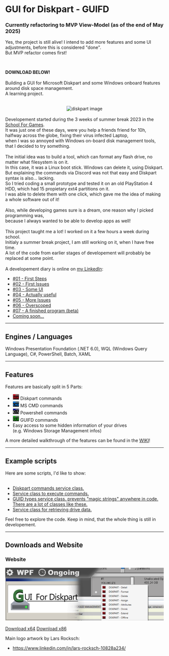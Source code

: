 <div align="left">

  <h1>GUI for Diskpart - GUIFD</h1>

  <p>
  <h3>Currently refactoring to MVP View-Model (as of the end of May 2025)</h3>
  Yes, the project is still alive! I intend to add more features and some UI adjustments, before this is considered "done".<br />
  But MVP refactor comes first!
  </p>
  <br />
  <p>
    <b>DOWNLOAD BELOW!</b><br/><br/>
    Building a GUI for Microsoft Diskpart and some Windows onboard features around disk space management.<br />
    A learning project.<br /><br />
    <div align="center">
      <img src="https://github.com/LumiToad/GUIForDiskpart/assets/129980440/03e801e7-2718-4f6a-a0d2-add00cd599e4" alt="diskpart image" width="400" height="400"/><br /><br />
    </div>
    Developement started during the 3 weeks of summer break 2023 in the <a href="https://www.school4games.net">School For Games</a>.<br />
    It was just one of these days, were you help a friends friend for 10h, halfway across the globe, fixing their virus infected Laptop,<br />
    when I was so annoyed with Windows on-board disk management tools, that I decided to try something.<br /><br />
    The initial idea was to build a tool, which can format any flash drive, no matter what filesystem is on it.<br />
    In this case, it was a Linux boot stick. Windows can delete it, using Diskpart.<br />
    But explaining the commands via Discord was not that easy and Diskpart syntax is also... lacking.<br />
    So I tried coding a small prototype and tested it on an old PlayStation 4 HDD, which had 15 propietary ext4 partitions on it.<br />
    I was able to delete them with one click, which gave me the idea of making a whole software out of it!<br /><br />
    Also, while developing games sure is a dream, one reason why I picked programming was,<br />
    because I always wanted to be able to develop apps as well!<br /><br />
    This project taught me a lot! I worked on it a few hours a week during school.<br />
    Initialy a summer break project, I am still working on it, when I have free time.<br />
    A lot of the code from earlier stages of developement will probably be replaced at some point.<br /><br />
    A developement diary is online on <a href="https://www.linkedin.com/in/lukas-schmidt-93b532256/">my LinkedIn</a>:<br />
    <ul>
      <li><a href="https://www.linkedin.com/pulse/guifordiskpart-01-first-steps-lukas-schmidt/?trackingId=WVK4aIkqQZOT0Qj%2F7jFHBw%3D%3D">#01 - First Steps</a></li>
      <li><a href="https://www.linkedin.com/pulse/guifordiskpart-02-first-issues-lukas-schmidt/?trackingId=MQHtZADDSEm7DUZnMAyZxg%3D%3D">#02 - First Issues</a></li>
      <li><a href="https://www.linkedin.com/pulse/guifordiskpart-03-some-ui-lukas-schmidt/?trackingId=MQHtZADDSEm7DUZnMAyZxg%3D%3D">#03 - Some UI</a></li>
      <li><a href="https://www.linkedin.com/pulse/guifordiskpart-04-actually-useful-lukas-schmidt/?trackingId=MQHtZADDSEm7DUZnMAyZxg%3D%3D">#04 - Actually useful</a></li>
      <li><a href="https://www.linkedin.com/pulse/guifordiskpart-05-more-issues-lukas-schmidt-w56pe/?trackingId=MQHtZADDSEm7DUZnMAyZxg%3D%3D">#05 - More Issues</a></li>
      <li><a href="https://www.linkedin.com/pulse/guifordiskpart-06-overscoped-lukas-schmidt-cfzrf/?trackingId=MQHtZADDSEm7DUZnMAyZxg%3D%3D">#06 - Overscoped</a></li>
      <li><a href="https://www.linkedin.com/pulse/guifordiskpart-07-finished-program-beta-lukas-schmidt-j2gdf/?trackingId=dfzLrGWKOs2nXPPXoTqAhA%3D%3D">#07 - A finished program (beta)</a></li>
      <li><a href="#">Coming soon...</a></li>
    </ul>
  </p>

  <hr />
  <h2>Engines / Languages</h2>
  Windows Presentation Foundation (.NET 6.0), WQL (Windows Query Language), C#, PowerShell, Batch, XAML
  
  <hr />
  <h2>Features</h2>
  Features are basically split in 5 Parts:
  <ul>
    <li><img src="https://github.com/LumiToad/GUIForDiskpart/blob/main/resources/diskpart.png" width="20" height="20" /> Diskpart commands</li>
    <li><img src="https://github.com/LumiToad/GUIForDiskpart/blob/main/resources/cmd.png" width="20" height="20" /> MS CMD commands</li>
    <li><img src="https://github.com/LumiToad/GUIForDiskpart/blob/main/resources/commandline.png" width="20" height="20" /> Powershell commands</li>
    <li><img src="https://github.com/LumiToad/GUIForDiskpart/blob/main/resources/guifd.png" width="20" height="20" /> GUIFD commands</li>
    <li>Easy access to some hidden information of your drives<br /> (e.g. Windows Storage Management infos)</li>
  </ul>
  
  A more detailed walkthrough of the features can be found in the <a href="https://github.com/LumiToad/GUIForDiskpart/wiki">WIKI</a>!

  <hr />
  <h2>Example scripts</h2>
  Here are some scripts, I'd like to show:<br /><br />
  <ul>
    <li><a href="https://github.com/LumiToad/GUIForDiskpart/blob/main/diskpart/DPFunctions.cs">Diskpart commands service class.</a></li>
    <li><a href="https://github.com/LumiToad/GUIForDiskpart/blob/main/main/CommandExecuter.cs">Service class to execute commands.</a></li>
    <li><a href="https://github.com/LumiToad/GUIForDiskpart/blob/main/main/WSM_GPT_PartitionTypes.cs">GUID types service class. prevents "magic strings" anywhere in code.<br /> There are a lot of classes like these.</a></li>
    <li><a href="https://github.com/LumiToad/GUIForDiskpart/blob/main/main/DiskRetriever.cs">Service class for retrieving drive data.</a></li>
  </ul>
  Feel free to explore the code. Keep in mind, that the whole thing is still in developement.

  <hr />
  <h2>Downloads and Website</h2>

  <h3>Website</h3>
  <a href="#">
    <img src="https://github.com/LumiToad/LumiToad/blob/main/img/banner/github_gui_banner.png" alt="gui banner" />
  </a>

  <a href="https://drive.google.com/file/d/1ztzVAGwbFWlIPmalTah8BCYWZPJBA2YK/view?usp=sharing">Download x64</a>
  <a href="https://drive.google.com/file/d/1RAhkcu7WOxz9CXCyY2SWVb07iWAeS6Cd/view?usp=sharing">Download x86</a>
  

  Main logo artwork by Lars Rocksch:
  - https://www.linkedin.com/in/lars-rocksch-10828a234/
  
</div>
